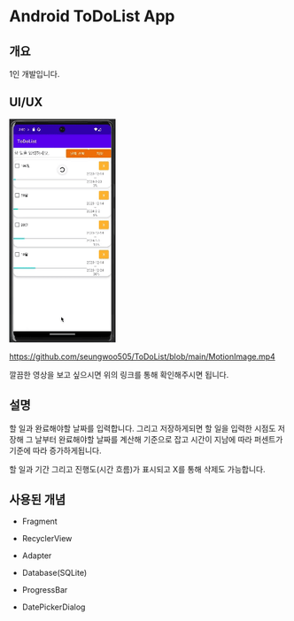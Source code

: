 # Android ToDoList App

## 개요

1인 개발입니다.

## UI/UX

![ToDoList](https://github.com/seungwoo505/ToDoList/blob/main/MotionImage.gif)

<https://github.com/seungwoo505/ToDoList/blob/main/MotionImage.mp4>

깔끔한 영상을 보고 싶으시면 위의 링크를 통해 확인해주시면 됩니다.

## 설명
할 일과 완료해야할 날짜를 입력합니다. 
그리고 저장하게되면 할 일을 입력한 시점도 저장해 그 날부터 완료해야할 날짜를 계산해 기준으로 잡고 시간이 지남에 따라 퍼센트가 기준에 따라 증가하게됩니다.

할 일과 기간 그리고 진행도(시간 흐름)가 표시되고 X를 통해 삭제도 가능합니다.

## 사용된 개념

- Fragment

- RecyclerView

- Adapter

- Database(SQLite)

- ProgressBar

- DatePickerDialog
